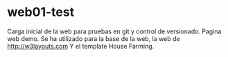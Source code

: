 web01-test
==========

Carga inicial de la web para pruebas en git y control de versionado.
Pagina web demo.
Se ha utilizado para la base de la web, la web de http://w3layouts.com
Y el template House Farming.
